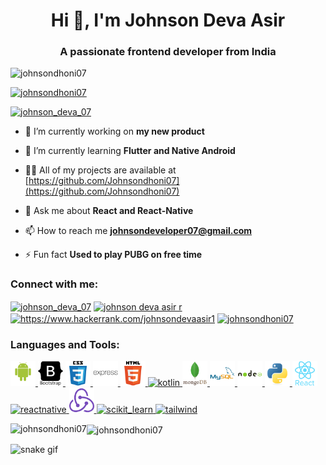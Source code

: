 <h1 align="center">Hi 👋, I'm Johnson Deva Asir</h1>
<h3 align="center">A passionate frontend developer from India</h3>

<p align="left"> <img src="https://komarev.com/ghpvc/?username=johnsondhoni07&label=Profile%20views&color=0e75b6&style=flat" alt="johnsondhoni07" /> </p>

<p align="left"> <a href="https://github.com/ryo-ma/github-profile-trophy"><img src="https://github-profile-trophy.vercel.app/?username=johnsondhoni07" alt="johnsondhoni07" /></a> </p>

<p align="left"> <a href="https://twitter.com/johnson_deva_07" target="blank"><img src="https://img.shields.io/twitter/follow/johnson_deva_07?logo=twitter&style=for-the-badge" alt="johnson_deva_07" /></a> </p>

- 🔭 I’m currently working on **my new product**

- 🌱 I’m currently learning **Flutter and Native Android**

- 👨‍💻 All of my projects are available at [https://github.com/Johnsondhoni07](https://github.com/Johnsondhoni07)

- 💬 Ask me about **React and React-Native**

- 📫 How to reach me **johnsondeveloper07@gmail.com**

- ⚡ Fun fact **Used to play PUBG on free time**

<h3 align="left">Connect with me:</h3>
<p align="left">
<a href="https://twitter.com/johnson_deva_07" target="blank"><img align="center" src="https://raw.githubusercontent.com/rahuldkjain/github-profile-readme-generator/master/src/images/icons/Social/twitter.svg" alt="johnson_deva_07" height="30" width="40" /></a>
<a href="https://www.linkedin.com/in/johnson-deva-asir/" target="blank"><img align="center" src="https://raw.githubusercontent.com/rahuldkjain/github-profile-readme-generator/master/src/images/icons/Social/linked-in-alt.svg" alt="johnson deva asir r" height="30" width="40" /></a>
<a href="https://www.hackerrank.com/johnsondevaasir1" target="blank"><img align="center" src="https://raw.githubusercontent.com/rahuldkjain/github-profile-readme-generator/master/src/images/icons/Social/hackerrank.svg" alt="https://www.hackerrank.com/johnsondevaasir1" height="30" width="40" /></a>
<a href="https://leetcode.com/Johnsondhoni07/" target="blank"><img align="center" src="https://raw.githubusercontent.com/rahuldkjain/github-profile-readme-generator/master/src/images/icons/Social/leet-code.svg" alt="johnsondhoni07" height="30" width="40" /></a>
</p>

<h3 align="left">Languages and Tools:</h3>
<p align="left"> <a href="https://developer.android.com" target="_blank" rel="noreferrer"> <img src="https://raw.githubusercontent.com/devicons/devicon/master/icons/android/android-original-wordmark.svg" alt="android" width="40" height="40"/> </a> <a href="https://getbootstrap.com" target="_blank" rel="noreferrer"> <img src="https://raw.githubusercontent.com/devicons/devicon/master/icons/bootstrap/bootstrap-plain-wordmark.svg" alt="bootstrap" width="40" height="40"/> </a> <a href="https://www.w3schools.com/css/" target="_blank" rel="noreferrer"> <img src="https://raw.githubusercontent.com/devicons/devicon/master/icons/css3/css3-original-wordmark.svg" alt="css3" width="40" height="40"/> </a> <a href="https://expressjs.com" target="_blank" rel="noreferrer"> <img src="https://raw.githubusercontent.com/devicons/devicon/master/icons/express/express-original-wordmark.svg" alt="express" width="40" height="40"/> </a> <a href="https://www.w3.org/html/" target="_blank" rel="noreferrer"> <img src="https://raw.githubusercontent.com/devicons/devicon/master/icons/html5/html5-original-wordmark.svg" alt="html5" width="40" height="40"/> </a> <a href="https://kotlinlang.org" target="_blank" rel="noreferrer"> <img src="https://www.vectorlogo.zone/logos/kotlinlang/kotlinlang-icon.svg" alt="kotlin" width="40" height="40"/> </a> <a href="https://www.mongodb.com/" target="_blank" rel="noreferrer"> <img src="https://raw.githubusercontent.com/devicons/devicon/master/icons/mongodb/mongodb-original-wordmark.svg" alt="mongodb" width="40" height="40"/> </a> <a href="https://www.mysql.com/" target="_blank" rel="noreferrer"> <img src="https://raw.githubusercontent.com/devicons/devicon/master/icons/mysql/mysql-original-wordmark.svg" alt="mysql" width="40" height="40"/> </a> <a href="https://nodejs.org" target="_blank" rel="noreferrer"> <img src="https://raw.githubusercontent.com/devicons/devicon/master/icons/nodejs/nodejs-original-wordmark.svg" alt="nodejs" width="40" height="40"/> </a> <a href="https://www.python.org" target="_blank" rel="noreferrer"> <img src="https://raw.githubusercontent.com/devicons/devicon/master/icons/python/python-original.svg" alt="python" width="40" height="40"/> </a> <a href="https://reactjs.org/" target="_blank" rel="noreferrer"> <img src="https://raw.githubusercontent.com/devicons/devicon/master/icons/react/react-original-wordmark.svg" alt="react" width="40" height="40"/> </a> <a href="https://reactnative.dev/" target="_blank" rel="noreferrer"> <img src="https://reactnative.dev/img/header_logo.svg" alt="reactnative" width="40" height="40"/> </a> <a href="https://redux.js.org" target="_blank" rel="noreferrer"> <img src="https://raw.githubusercontent.com/devicons/devicon/master/icons/redux/redux-original.svg" alt="redux" width="40" height="40"/> </a> <a href="https://scikit-learn.org/" target="_blank" rel="noreferrer"> <img src="https://upload.wikimedia.org/wikipedia/commons/0/05/Scikit_learn_logo_small.svg" alt="scikit_learn" width="40" height="40"/> </a> <a href="https://tailwindcss.com/" target="_blank" rel="noreferrer"> <img src="https://www.vectorlogo.zone/logos/tailwindcss/tailwindcss-icon.svg" alt="tailwind" width="40" height="40"/> </a> </p>

<p><img align="left" src="https://github-readme-stats.vercel.app/api/top-langs?username=johnsondhoni07&show_icons=true&locale=en&layout=compact" alt="johnsondhoni07" /></p>

<p><img align="center" src="https://github-readme-streak-stats.herokuapp.com/?user=johnsondhoni07&" alt="johnsondhoni07" /></p>


![snake gif](https://github.com/Johnsondhoni07/Johnsondhoni07/blob/output/github-contribution-grid-snake.gif)

